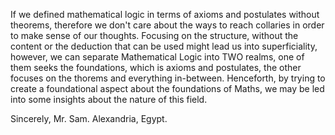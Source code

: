 If we defined mathematical logic in terms of axioms and postulates without theorems, therefore we don't care about the ways to reach collaries in order to make sense of our thoughts.
Focusing on the structure, without the content or the deduction that can be used might lead us into superficiality, however, we can separate Mathematical Logic into
TWO realms, one of them seeks the foundations, which is axioms and postulates, the other focuses on the thorems and everything in-between.
Henceforth, by trying to create a foundational aspect about the foundations of Maths, we may be led into some insights about the nature of this field.


Sincerely,
Mr. Sam.
Alexandria, Egypt.
